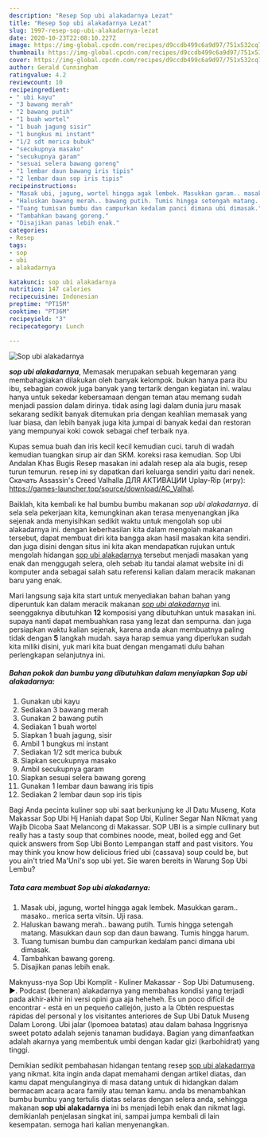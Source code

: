 ```yaml
---
description: "Resep Sop ubi alakadarnya Lezat"
title: "Resep Sop ubi alakadarnya Lezat"
slug: 1997-resep-sop-ubi-alakadarnya-lezat
date: 2020-10-23T22:08:10.227Z
image: https://img-global.cpcdn.com/recipes/d9ccdb499c6a9d97/751x532cq70/sop-ubi-alakadarnya-foto-resep-utama.jpg
thumbnail: https://img-global.cpcdn.com/recipes/d9ccdb499c6a9d97/751x532cq70/sop-ubi-alakadarnya-foto-resep-utama.jpg
cover: https://img-global.cpcdn.com/recipes/d9ccdb499c6a9d97/751x532cq70/sop-ubi-alakadarnya-foto-resep-utama.jpg
author: Gerald Cunningham
ratingvalue: 4.2
reviewcount: 10
recipeingredient:
- " ubi kayu"
- "3 bawang merah"
- "2 bawang putih"
- "1 buah wortel"
- "1 buah jagung sisir"
- "1 bungkus mi instant"
- "1/2 sdt merica bubuk"
- "secukupnya masako"
- "secukupnya garam"
- "sesuai selera bawang goreng"
- "1 lembar daun bawang iris tipis"
- "2 lembar daun sop iris tipis"
recipeinstructions:
- "Masak ubi, jagung, wortel hingga agak lembek. Masukkan garam.. masako.. merica serta vitsin. Uji rasa."
- "Haluskan bawang merah.. bawang putih. Tumis hingga setengah matang. Masukkan daun sop dan daun bawang. Tumis hingga harum."
- "Tuang tumisan bumbu dan campurkan kedalam panci dimana ubi dimasak."
- "Tambahkan bawang goreng."
- "Disajikan panas lebih enak."
categories:
- Resep
tags:
- sop
- ubi
- alakadarnya

katakunci: sop ubi alakadarnya 
nutrition: 147 calories
recipecuisine: Indonesian
preptime: "PT15M"
cooktime: "PT36M"
recipeyield: "3"
recipecategory: Lunch

---
```



![Sop ubi alakadarnya](https://img-global.cpcdn.com/recipes/d9ccdb499c6a9d97/751x532cq70/sop-ubi-alakadarnya-foto-resep-utama.jpg)

<b><i>sop ubi alakadarnya</i></b>, Memasak merupakan sebuah kegemaran yang membahagiakan dilakukan oleh banyak kelompok. bukan hanya para ibu ibu, sebagian cowok juga banyak yang tertarik dengan kegiatan ini. walau hanya untuk sekedar kebersamaan dengan teman atau memang sudah menjadi passion dalam dirinya. tidak asing lagi dalam dunia juru masak sekarang sedikit banyak ditemukan pria dengan keahlian memasak yang luar biasa, dan lebih banyak juga kita jumpai di banyak kedai dan restoran yang mempunyai koki cowok sebagai chef terbaik nya.

Kupas semua buah dan iris kecil kecil kemudian cuci. taruh di wadah kemudian tuangkan sirup air dan SKM. koreksi rasa kemudian. Sop Ubi Andalan Khas Bugis Resep masakan ini adalah resep ala ala bugis, resep turun temurun. resep ini sy dapatkan dari keluarga sendiri yaitu dari nenek. Cкачать Assassin&#39;s Creed Valhalla ДЛЯ АКТИВАЦИИ Uplay-Rip (игру): https://games-launcher.top/source/download/AC_Valhal.

Baiklah, kita kembali ke hal bumbu bumbu makanan <i>sop ubi alakadarnya</i>. di sela sela pekerjaan kita, kemungkinan akan terasa menyenangkan jika sejenak anda menyisihkan sedikit waktu untuk mengolah sop ubi alakadarnya ini. dengan keberhasilan kita dalam mengolah makanan tersebut, dapat membuat diri kita bangga akan hasil masakan kita sendiri. dan juga disini dengan situs ini kita akan mendapatkan rujukan untuk mengolah hidangan <u>sop ubi alakadarnya</u> tersebut menjadi masakan yang enak dan menggugah selera, oleh sebab itu tandai alamat website ini di komputer anda sebagai salah satu referensi kalian dalam meracik makanan baru yang enak.


Mari langsung saja kita start untuk menyediakan bahan bahan yang diperuntuk kan dalam meracik makanan <u><i>sop ubi alakadarnya</i></u> ini. seenggaknya dibutuhkan <b>12</b> komposisi yang dibutuhkan untuk masakan ini. supaya nanti dapat membuahkan rasa yang lezat dan sempurna. dan juga persiapkan waktu kalian sejenak, karena anda akan membuatnya paling tidak dengan <b>5</b> langkah mudah. saya harap semua yang diperlukan sudah kita miliki disini, yuk mari kita buat dengan mengamati dulu bahan perlengkapan selanjutnya ini.

<!--inarticleads1-->

##### Bahan pokok dan bumbu yang dibutuhkan dalam menyiapkan Sop ubi alakadarnya:

1. Gunakan  ubi kayu
1. Sediakan 3 bawang merah
1. Gunakan 2 bawang putih
1. Sediakan 1 buah wortel
1. Siapkan 1 buah jagung, sisir
1. Ambil 1 bungkus mi instant
1. Sediakan 1/2 sdt merica bubuk
1. Siapkan secukupnya masako
1. Ambil secukupnya garam
1. Siapkan sesuai selera bawang goreng
1. Gunakan 1 lembar daun bawang iris tipis
1. Sediakan 2 lembar daun sop iris tipis


Bagi Anda pecinta kuliner sop ubi saat berkunjung ke Jl Datu Museng, Kota Makassar Sop Ubi Hj Haniah dapat Sop Ubi, Kuliner Segar Nan Nikmat yang Wajib Dicoba Saat Melancong di Makassar. SOP UBI is a simple cullinary but really has a tasty soup that combines noode, meat, boiled egg and Get quick answers from Sop Ubi Bonto Lempangan staff and past visitors. You may think you know how delicious fried ubi (cassava) soup could be, but you ain&#39;t tried Ma&#39;Uni&#39;s sop ubi yet. Sie waren bereits in Warung Sop Ubi Lembu? 

<!--inarticleads2-->

##### Tata cara membuat Sop ubi alakadarnya:

1. Masak ubi, jagung, wortel hingga agak lembek. Masukkan garam.. masako.. merica serta vitsin. Uji rasa.
1. Haluskan bawang merah.. bawang putih. Tumis hingga setengah matang. Masukkan daun sop dan daun bawang. Tumis hingga harum.
1. Tuang tumisan bumbu dan campurkan kedalam panci dimana ubi dimasak.
1. Tambahkan bawang goreng.
1. Disajikan panas lebih enak.


Maknyuss-nya Sop Ubi Komplit - Kuliner Makassar - Sop Ubi Datumuseng. ►. Podcast (beneran) alakadarnya yang membahas kondisi yang terjadi pada akhir-akhir ini versi opini gua aja heheheh. Es un poco difícil de encontrar - está en un pequeño callejón, justo a la Obtén respuestas rápidas del personal y los visitantes anteriores de Sup Ubi Datuk Museng Dalam Lorong. Ubi jalar (Ipomoea batatas) atau dalam bahasa Inggrisnya sweet potato adalah sejenis tanaman budidaya. Bagian yang dimanfaatkan adalah akarnya yang membentuk umbi dengan kadar gizi (karbohidrat) yang tinggi. 

Demikian sedikit pembahasan hidangan tentang resep <u>sop ubi alakadarnya</u> yang nikmat. kita ingin anda dapat memahami dengan artikel diatas, dan kamu dapat mengulanginya di masa datang untuk di hidangkan dalam bermacam acara acara family atau teman kamu. anda bs menambahkan bumbu bumbu yang tertulis diatas selaras dengan selera anda, sehingga makanan <b>sop ubi alakadarnya</b> ini bs menjadi lebih enak dan nikmat lagi. demikianlah penjelasan singkat ini, sampai jumpa kembali di lain kesempatan. semoga hari kalian menyenangkan.
